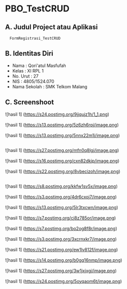 # PBO_TestCRUD

## A. Judul Project atau Aplikasi
      FormRegistrasi_TestCRUD   

## B. Identitas Diri
   - Nama          : Qori'atul Masfufah
   - Kelas         : XI RPL 1
   - No. Urut      : 27
   - NIS           : 4805/1524.070
   - Nama Sekolah  : SMK Telkom Malang
   
## C. Screenshoot
   ![hasil 1] (https://s24.postimg.org/9jjqujz1h/1_1.png)<br><br>
   ![hasil 1] (https://s13.postimg.org/5z6zh6rpj/image.png)<br><br>
   ![hasil 1] (https://s13.postimg.org/5nnx22m1j/image.png)<br><br>
   
   ![hasil 1] (https://s27.postimg.org/mfn0q8lgj/image.png)<br><br>
   ![hasil 1] (https://s16.postimg.org/cxn82dkjp/image.png)<br><br>
   ![hasil 1] (https://s22.postimg.org/8vbecizoh/image.png)<br><br>
   
   ![hasil 1] (https://s8.postimg.org/kkfw1sv5x/image.png)
   <br><br>
   ![hasil 1] (https://s3.postimg.org/4dr6cxoj7/image.png)
   <br><br>
   ![hasil 1] (https://s13.postimg.org/5lr3txcwn/image.png)
   <br><br>
   ![hasil 1] (https://s7.postimg.org/cj8z785or/image.png)
   <br><br>
   ![hasil 1] (https://s7.postimg.org/bo2og8f8r/image.png)
   <br><br>
   ![hasil 1] (https://s3.postimg.org/3xcrnxkr7/image.png)
   <br><br>
   ![hasil 1] (https://s21.postimg.org/ew1lv812f/image.png)
   <br><br>
   ![hasil 1] (https://s14.postimg.org/b0gq16nmp/image.png)
   <br><br>
   ![hasil 1] (https://s27.postimg.org/3w1jxjxgj/image.png)
   <br><br>
   ![hasil 1] (https://s24.postimg.org/5oyqaom6t/image.png)
   <br><br>

